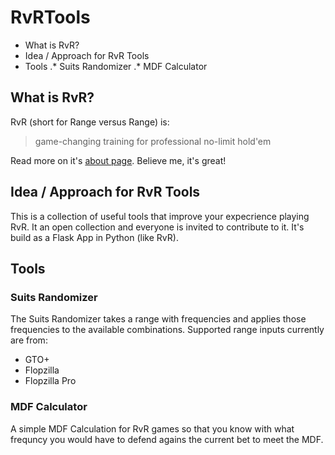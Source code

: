 # RvRTools

* What is RvR?
* Idea / Approach for RvR Tools
* Tools
.* Suits Randomizer
.* MDF Calculator

## What is RvR?
RvR (short for Range versus Range) is:
> game-changing training for professional no-limit hold'em

Read more on it's [about page](https://www.rangevsrange.com/about).
Believe me, it's great!

## Idea / Approach for RvR Tools
This is a collection of useful tools that improve your expecrience playing RvR.
It an open collection and everyone is invited to contribute to it.
It's build as a Flask App in Python (like RvR).

## Tools
### Suits Randomizer
The Suits Randomizer takes a range with frequencies and applies those frequencies to the available combinations.
Supported range inputs currently are from:
+ GTO+
+ Flopzilla
+ Flopzilla Pro

### MDF Calculator 
A simple MDF Calculation for RvR games so that you know with what frequncy you would have to defend agains the current bet to meet the MDF.
